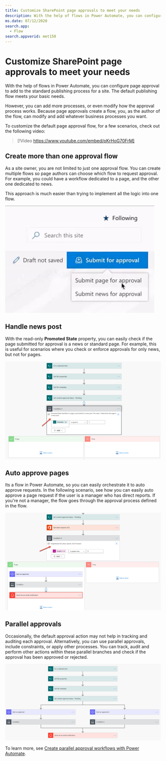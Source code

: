 ```yaml
---
title: Customize SharePoint page approvals to meet your needs
description: With the help of flows in Power Automate, you can configure page approval to add to the standard publishing process for a site. The default publishing flow meets your basic needs.
ms.date: 07/12/2020
search.app:
  - Flow
search.appverid: met150
---
```


# Customize SharePoint page approvals to meet your needs

With the help of flows in Power Automate, you can configure page approval to add to the standard publishing process for a site. The default publishing flow meets your basic needs.

However, you can add more processes, or even modify how the approval process works. Because page approvals create a flow, you, as the author of the flow, can modify and add whatever business processes you want.

To customize the default page approval flow, for a few scenarios, check out the following video:

> [!Video https://www.youtube.com/embed/pKrHoG70FrM]

## Create more than one approval flow

As a site owner, you are not limited to just one approval flow. You can create multiple flows so page authors can choose which flow to request approval. For example, you could have a workflow dedicated to a page, and the other one dedicated to news.

This approach is much easier than trying to implement all the logic into one flow.

![Multiple page approvals flow](../../../images/multiple-page-approvals-flow.png)

## Handle news post

With the read-only **Promoted State** property, you can easily check if the page submitted for approval is a news or standard page. For example, this is useful for scenarios where you check or enforce approvals for only news, but not for pages.

![Promoted state](../../../images/promoted-state.png)

## Auto approve pages

Its a flow in Power Automate, so you can easily orchestrate it to auto approve requests. In the following scenario, see how you can easily auto approve a page request if the user is a manager who has direct reports. If you're not a manager, the flow goes through the approval process defined in the flow.

![Auto approve requests for managers in flow](../../../images/auto-approve-requests-for-managers-in-flow.png)

## Parallel approvals

Occasionally, the default approval action may not help in tracking and auditing each approval. Alternatively, you can use parallel approvals, include constraints, or apply other processes. You can track, audit and perform other actions within these parallel branches and check if the approval has been approved or rejected.

![Parallel approvals in flow](../../../images/parallel-approvals-in-flow.png)

To learn more, see [Create parallel approval workflows with Power Automate](/power-automate/parallel-modern-approvals).


